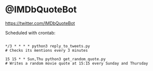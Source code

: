 # @IMDbQuoteBot

https://twitter.com/IMDbQuoteBot

Scheduled with crontab:
```

*/3 * * * * python3 reply_to_tweets.py
# Checks its mentions every 3 minutes

15 15 * * Sun,Thu python3 get_random_quote.py
# Writes a random movie quote at 15:15 every Sunday and Thursday

```


